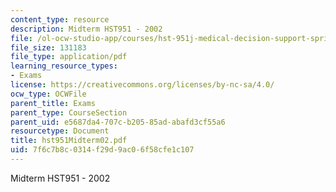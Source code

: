 ```yaml
---
content_type: resource
description: Midterm HST951 - 2002
file: /ol-ocw-studio-app/courses/hst-951j-medical-decision-support-spring-2003/7f6c7b8c0314f29d9ac06f58cfe1c107_hst951Midterm02.pdf
file_size: 131183
file_type: application/pdf
learning_resource_types:
- Exams
license: https://creativecommons.org/licenses/by-nc-sa/4.0/
ocw_type: OCWFile
parent_title: Exams
parent_type: CourseSection
parent_uid: e5687da4-707c-b205-85ad-abafd3cf55a6
resourcetype: Document
title: hst951Midterm02.pdf
uid: 7f6c7b8c-0314-f29d-9ac0-6f58cfe1c107
---
```

Midterm HST951 - 2002